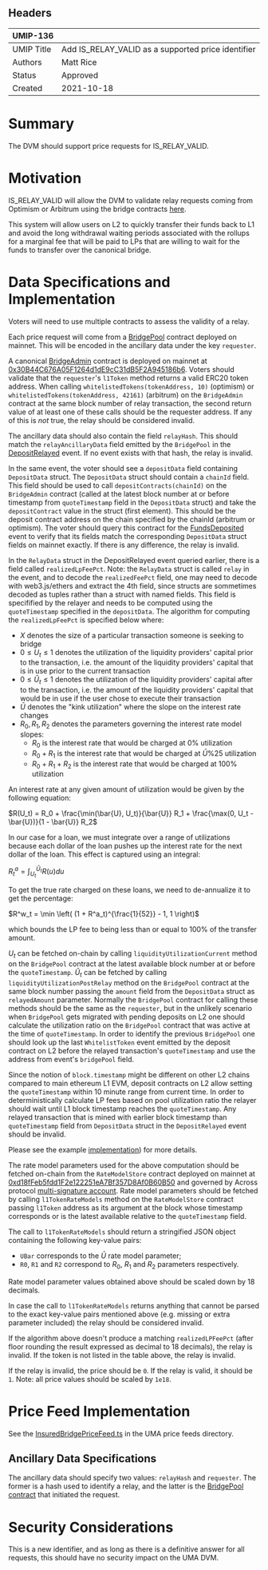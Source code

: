 ## Headers

| UMIP-136            |                                                    |
| ------------------- | -------------------------------------------------- |
| UMIP Title          | Add IS_RELAY_VALID as a supported price identifier |
| Authors             | Matt Rice                                          |
| Status              | Approved                                          |
| Created             | 2021-10-18                                         |

# Summary 

The DVM should support price requests for IS_RELAY_VALID.


# Motivation

IS_RELAY_VALID will allow the DVM to validate relay requests coming from Optimism or Arbitrum using the bridge contracts [here](https://github.com/UMAprotocol/protocol/tree/master/packages/core/contracts/insured-bridge).

This system will allow users on L2 to quickly transfer their funds back to L1 and avoid the long withdrawal waiting periods associated with the rollups for a marginal fee that will be paid to LPs that are willing to wait for the funds to transfer over the canonical bridge.

# Data Specifications and Implementation

Voters will need to use multiple contracts to assess the validity of a relay.

Each price request will come from a [BridgePool](https://github.com/UMAprotocol/protocol/blob/master/packages/core/contracts/insured-bridge/BridgePool.sol) contract deployed on mainnet. This will be encoded in the ancillary data under the key `requester`.

A canonical [BridgeAdmin](https://github.com/UMAprotocol/protocol/blob/master/packages/core/contracts/insured-bridge/BridgeAdmin.sol) contract is deployed on mainnet at [0x30B44C676A05F1264d1dE9cC31dB5F2A945186b6](https://etherscan.io/address/0x30b44c676a05f1264d1de9cc31db5f2a945186b6). Voters should validate that the `requester`'s `l1Token` method returns a valid ERC20 token address. When calling `whitelistedTokens(tokenAddress, 10)` (optimism) or `whitelistedTokens(tokenAddress, 42161)` (arbitrum) on the `BridgeAdmin` contract at the same block number of relay transaction, the second return value of at least one of these calls should be the requester address. If any of this is _not_ true, the relay should be considered invalid.

The ancillary data should also contain the field `relayHash`. This should match the `relayAncillaryData` field emitted by the `BridgePool` in the [DepositRelayed](https://github.com/UMAprotocol/protocol/blob/b588e83ca548a2a0d59b36f02ec9800afce28dec/packages/core/contracts/insured-bridge/BridgePool.sol#L135-L141) event. If no event exists with that hash, the relay is invalid.

In the same event, the voter should see a `depositData` field containing `DepositData` struct. The `DepositData` struct should contain a `chainId` field. This field should be used to call `depositContracts(chainId)` on the `BridgeAdmin` contract (called at the latest block number at or before timestamp from `quoteTimestamp` field in the `DepositData` struct) and take the `depositContract` value in the struct (first element). This should be the deposit contract address on the chain specified by the chainId (arbitrum or optimism). The voter should query this contract for the [FundsDeposited](https://github.com/UMAprotocol/protocol/blob/b588e83ca548a2a0d59b36f02ec9800afce28dec/packages/core/contracts-ovm/insured-bridge/implementation/BridgeDepositBox.sol#L73-L84) event to verify that its fields match the corresponding `DepositData` struct fields on mainnet exactly. If there is any difference, the relay is invalid.

In the `RelayData` struct in the DepositRelayed event queried earlier, there is a field called `realizedLpFeePct`. Note: the `RelayData` struct is called `relay` in the event, and to decode the `realizedFeePct` field, one may need to decode with web3.js/ethers and extract the 4th field, since structs are sommetimes decoded as tuples rather than a struct with named fields. This field is specifified by the relayer and needs to be computed using the `quoteTimestamp` specified in the `depositData`. The algorithm for computing the `realizedLpFeePct` is specified below where:

* $X$ denotes the size of a particular transaction someone is seeking to bridge
* $0 \leq U_t \leq 1$ denotes the utilization of the liquidity providers' capital prior to the transaction, i.e. the amount of the liquidity providers' capital that is in use prior to the current transaction
* $0 \leq \hat{U}_t \leq 1$ denotes the utilization of the liquidity providers' capital after to the transaction, i.e. the amount of the liquidity providers' capital that would be in use if the user chose to execute their transaction
* $\bar{U}$ denotes the "kink utilization" where the slope on the interest rate changes
* $R_0, R_1, R_2$ denotes the parameters governing the interest rate model slopes:
  * $R_0$ is the interest rate that would be charged at 0% utilization
  * $R_0 + R_1$ is the interest rate that would be charged at $\bar{U}\%25$ utilization
  * $R_0 + R_1 + R_2$ is the interest rate that would be charged at 100% utilization

An interest rate at any given amount of utilization would be given by the following equation:

$R(U_t) = R_0 + \frac{\min(\bar{U}, U_t)}{\bar{U}} R_1 + \frac{\max(0, U_t - \bar{U})}{1 - \bar{U}} R_2$

In our case for a loan, we must integrate over a range of utilizations because each dollar of the loan pushes up the interest rate for the next dollar of the loan. This effect is captured using an integral:

$R^a_t = \int_{U_t}^{\hat{U}_t} R(u) du$

To get the true rate charged on these loans, we need to de-annualize it to get the percentage:

$R^w_t = \min \left( (1 + R^a_t)^{\frac{1}{52}} - 1, 1 \right)$

which bounds the LP fee to being less than or equal to 100% of the transfer amount.

$U_t$ can be fetched on-chain by calling `liquidityUtilizationCurrent` method on the `BridgePool` contract at the latest available block number at or before the `quoteTimestamp`. $\hat{U}_t$ can be fetched by calling `liquidityUtilizationPostRelay` method on the `BridgePool` contract at the same block number passing the `amount` field from the `DepositData` struct as `relayedAmount` parameter. Normally the `BridgePool` contract for calling these methods should be the same as the `requester`, but in the unlikely scenario when `BridgePool` gets migrated with pending deposits on L2 one should calculate the utilization ratio on the `BridgePool` contract that was active at the time of `quoteTimestamp`. In order to identify the previous `BridgePool` one should look up the last `WhitelistToken` event emitted by the deposit contract on L2 before the relayed transaction's `quoteTimestamp` and use the address from event's `bridgePool` field.

Since the notion of `block.timestamp` might be different on other L2 chains compared to main ethereum L1 EVM, deposit contracts on L2 allow setting the `quoteTimestamp` within 10 minute range from current time. In order to deterministically calculate LP fees based on pool utilization ratio the relayer should wait until L1 block timestamp reaches the `quoteTimestamp`. Any relayed transaction that is mined with earlier block timestamp than `quoteTimestamp` field from `DepositData` struct in the `DepositRelayed` event should be invalid.

Please see the example [implementation](https://github.com/UMAprotocol/protocol/blob/b588e83ca548a2a0d59b36f02ec9800afce28dec/packages/sdk/src/across/feeCalculator.ts#L78-L82)) for more details.

The rate model parameters used for the above computation should be fetched on-chain from the `RateModelStore` contract deployed on mainnet at [0xd18fFeb5fdd1F2e122251eA7Bf357D8Af0B60B50](https://etherscan.io/address/0xd18fFeb5fdd1F2e122251eA7Bf357D8Af0B60B50) and governed by Across protocol [multi-signature account](https://etherscan.io/address/0xb524735356985d2f267fa010d681f061dff03715). Rate model parameters should be fetched by calling `l1TokenRateModels` method on the `RateModelStore` contract passing `l1Token` address as its argument at the block whose timestamp corresponds or is the latest available relative to the `quoteTimestamp` field.

The call to `l1TokenRateModels` should return a stringified JSON object containing the following key-value pairs:
* `UBar` corresponds to the $\bar{U}$ rate model parameter;
* `R0`, `R1` and `R2` correspond to $R_0$, $R_1$ and $R_2$ parameters respectively.

Rate model parameter values obtained above should be scaled down by 18 decimals.

In case the call to `l1TokenRateModels` returns anything that cannot be parsed to the exact key-value pairs mentioned above (e.g. missing or extra parameter included) the relay should be considered invalid.

If the algorithm above doesn't produce a matching `realizedLPFeePct` (after floor rounding the result expressed as decimal to 18 decimals), the relay is invalid. If the token is not listed in the table above, the relay is invalid.

If the relay is invalid, the price should be `0`. If the relay is valid, it should be `1`. Note: all price values should be scaled by `1e18`.

# Price Feed Implementation

See the [InsuredBridgePriceFeed.ts](https://github.com/UMAprotocol/protocol/blob/master/packages/financial-templates-lib/src/price-feed/InsuredBridgePriceFeed.ts) in the UMA price feeds directory.

## Ancillary Data Specifications

The ancillary data should specify two values: `relayHash` and `requester`. The former is a hash used to identify a relay, and the latter is the [BridgePool contract](https://github.com/UMAprotocol/protocol/blob/master/packages/core/contracts/insured-bridge/BridgePool.sol) that initiated the request.

# Security Considerations

This is a new identifier, and as long as there is a definitive answer for all requests, this should have no security impact on the UMA DVM.
